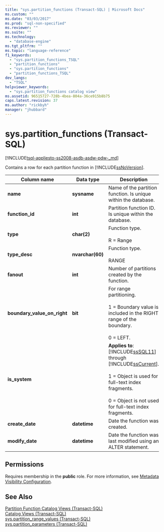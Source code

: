 ```yaml
---
title: "sys.partition_functions (Transact-SQL) | Microsoft Docs"
ms.custom: ""
ms.date: "03/03/2017"
ms.prod: "sql-non-specified"
ms.reviewer: ""
ms.suite: ""
ms.technology: 
  - "database-engine"
ms.tgt_pltfrm: ""
ms.topic: "language-reference"
f1_keywords: 
  - "sys.partition_functions_TSQL"
  - "partition_functions"
  - "sys.partition_functions"
  - "partition_functions_TSQL"
dev_langs: 
  - "TSQL"
helpviewer_keywords: 
  - "sys.partition_functions catalog view"
ms.assetid: 96515727-728b-4bea-804a-36ce915b8b75
caps.latest.revision: 37
ms.author: "rickbyh"
manager: "jhubbard"
---
```

# sys.partition_functions (Transact-SQL)
[!INCLUDE[tsql-appliesto-ss2008-asdb-asdw-pdw-_md](../../relational-databases/system-catalog-views/includes/tsql-appliesto-ss2008-asdb-asdw-pdw-md.md)]

  Contains a row for each partition function in [!INCLUDE[ssNoVersion](../../advanced-analytics/r-services/includes/ssnoversion-md.md)].  
  
|Column name|Data type|Description|  
|-----------------|---------------|-----------------|  
|**name**|**sysname**|Name of the partition function. Is unique within the database.|  
|**function_id**|**int**|Partition function ID. Is unique within the database.|  
|**type**|**char(2)**|Function type.<br /><br /> R = Range|  
|**type_desc**|**nvarchar(60)**|Function type.<br /><br /> RANGE|  
|**fanout**|**int**|Number of partitions created by the function.|  
|**boundary_value_on_right**|**bit**|For range partitioning.<br /><br /> 1 = Boundary value is included in the RIGHT range of the boundary.<br /><br /> 0 = LEFT.|  
|**is_system**||**Applies to**: [!INCLUDE[ssSQL11](../../analysis-services/includes/sssql11-md.md)] through [!INCLUDE[ssCurrent](../../advanced-analytics/r-services/includes/sscurrent-md.md)].<br /><br /> 1 = Object is used for full-text index fragments.<br /><br /> 0 = Object is not used for full-text index fragments.|  
|**create_date**|**datetime**|Date the function was created.|  
|**modify_date**|**datetime**|Date the function was last modified using an ALTER statement.|  
  
## Permissions  
 Requires membership in the **public** role. For more information, see [Metadata Visibility Configuration](../../relational-databases/security/metadata-visibility-configuration.md).  
  
## See Also  
 [Partition Function Catalog Views &#40;Transact-SQL&#41;](../../relational-databases/system-catalog-views/partition-function-catalog-views-transact-sql.md)   
 [Catalog Views &#40;Transact-SQL&#41;](../Topic/Catalog%20Views%20\(Transact-SQL\).md)   
 [sys.partition_range_values &#40;Transact-SQL&#41;](../../relational-databases/system-catalog-views/sys.partition-range-values-transact-sql.md)   
 [sys.partition_parameters &#40;Transact-SQL&#41;](../../relational-databases/system-catalog-views/sys.partition-parameters-transact-sql.md)  
  
  